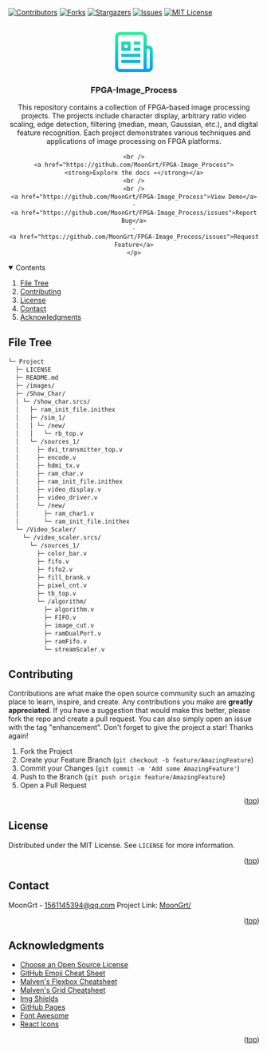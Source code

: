 <div id="top"></div>

[![Contributors][contributors-shield]][contributors-url]
[![Forks][forks-shield]][forks-url]
[![Stargazers][stars-shield]][stars-url]
[![Issues][issues-shield]][issues-url]
[![MIT License][license-shield]][license-url]


<!-- PROJECT LOGO -->
<br />
<div align="center">
	<a href="https://github.com/MoonGrt/FPGA-Image_Process">
	<img src="images/logo.png" alt="Logo" width="80" height="80">
	</a>
<h3 align="center">FPGA-Image_Process</h3>
	<p align="center">
	This repository contains a collection of FPGA-based image processing projects. The projects include character display, arbitrary ratio video scaling, edge detection, filtering (median, mean, Gaussian, etc.), and digital feature recognition. Each project demonstrates various techniques and applications of image processing on FPGA platforms.

	<br />
	<a href="https://github.com/MoonGrt/FPGA-Image_Process"><strong>Explore the docs »</strong></a>
	<br />
	<br />
	<a href="https://github.com/MoonGrt/FPGA-Image_Process">View Demo</a>
	·
	<a href="https://github.com/MoonGrt/FPGA-Image_Process/issues">Report Bug</a>
	·
	<a href="https://github.com/MoonGrt/FPGA-Image_Process/issues">Request Feature</a>
	</p>
</div>


<!-- CONTENTS -->
<details open>
  <summary>Contents</summary>
  <ol>
    <li><a href="#file-tree">File Tree</a></li>
    <li><a href="#contributing">Contributing</a></li>
    <li><a href="#license">License</a></li>
    <li><a href="#contact">Contact</a></li>
    <li><a href="#acknowledgments">Acknowledgments</a></li>
  </ol>
</details>


<!-- FILE TREE -->
## File Tree

```
└─ Project
  ├─ LICENSE
  ├─ README.md
  ├─ /images/
  ├─ /Show_Char/
  │ └─ /show_char.srcs/
  │   ├─ ram_init_file.inithex
  │   ├─ /sim_1/
  │   │ └─ /new/
  │   │   └─ rb_top.v
  │   └─ /sources_1/
  │     ├─ dvi_transmitter_top.v
  │     ├─ encode.v
  │     ├─ hdmi_tx.v
  │     ├─ ram_char.v
  │     ├─ ram_init_file.inithex
  │     ├─ video_display.v
  │     ├─ video_driver.v
  │     └─ /new/
  │       ├─ ram_char1.v
  │       └─ ram_init_file.inithex
  └─ /Video_Scaler/
    └─ /video_scaler.srcs/
      └─ /sources_1/
        ├─ color_bar.v
        ├─ fifo.v
        ├─ fifo2.v
        ├─ fill_brank.v
        ├─ pixel_cnt.v
        ├─ tb_top.v
        └─ /algorithm/
          ├─ algorithm.v
          ├─ FIFO.v
          ├─ image_cut.v
          ├─ ramDualPort.v
          ├─ ramFifo.v
          └─ streamScaler.v

```


<!-- CONTRIBUTING -->
## Contributing
Contributions are what make the open source community such an amazing place to learn, inspire, and create. Any contributions you make are **greatly appreciated**.
If you have a suggestion that would make this better, please fork the repo and create a pull request. You can also simply open an issue with the tag "enhancement".
Don't forget to give the project a star! Thanks again!
1. Fork the Project
2. Create your Feature Branch (`git checkout -b feature/AmazingFeature`)
3. Commit your Changes (`git commit -m 'Add some AmazingFeature'`)
4. Push to the Branch (`git push origin feature/AmazingFeature`)
5. Open a Pull Request
<p align="right">(<a href="#top">top</a>)</p>


<!-- LICENSE -->
## License
Distributed under the MIT License. See `LICENSE` for more information.
<p align="right">(<a href="#top">top</a>)</p>


<!-- CONTACT -->
## Contact
MoonGrt - 1561145394@qq.com
Project Link: [MoonGrt/](https://github.com/MoonGrt/)
<p align="right">(<a href="#top">top</a>)</p>


<!-- ACKNOWLEDGMENTS -->
## Acknowledgments
* [Choose an Open Source License](https://choosealicense.com)
* [GitHub Emoji Cheat Sheet](https://www.webpagefx.com/tools/emoji-cheat-sheet)
* [Malven's Flexbox Cheatsheet](https://flexbox.malven.co/)
* [Malven's Grid Cheatsheet](https://grid.malven.co/)
* [Img Shields](https://shields.io)
* [GitHub Pages](https://pages.github.com)
* [Font Awesome](https://fontawesome.com)
* [React Icons](https://react-icons.github.io/react-icons/search)   
<p align="right">(<a href="#top">top</a>)</p>


<!-- MARKDOWN LINKS & IMAGES -->
<!-- https://www.markdownguide.org/basic-syntax/#reference-style-links -->
[contributors-shield]: https://img.shields.io/github/contributors/MoonGrt/FPGA-Image_Process.svg?style=for-the-badge
[contributors-url]: https://github.com/MoonGrt/FPGA-Image_Process/graphs/contributors
[forks-shield]: https://img.shields.io/github/forks/MoonGrt/FPGA-Image_Process.svg?style=for-the-badge
[forks-url]: https://github.com/MoonGrt/FPGA-Image_Process/network/members
[stars-shield]: https://img.shields.io/github/stars/MoonGrt/FPGA-Image_Process.svg?style=for-the-badge
[stars-url]: https://github.com/MoonGrt/FPGA-Image_Process/stargazers
[issues-shield]: https://img.shields.io/github/issues/MoonGrt/FPGA-Image_Process.svg?style=for-the-badge
[issues-url]: https://github.com/MoonGrt/FPGA-Image_Process/issues
[license-shield]: https://img.shields.io/github/license/MoonGrt/FPGA-Image_Process.svg?style=for-the-badge
[license-url]: https://github.com/MoonGrt/FPGA-Image_Process/blob/master/LICENSE

